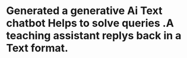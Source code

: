 # Generated a generative Ai Text chatbot Helps to solve queries .A teaching assistant replys back in a Text format.

